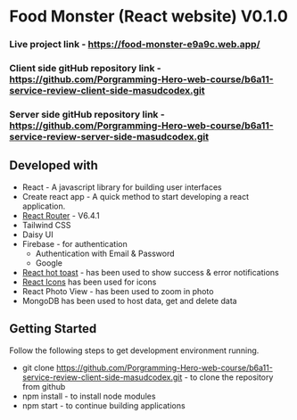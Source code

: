 # Food Monster (React website) V0.1.0

### Live project link - https://food-monster-e9a9c.web.app/
### Client side gitHub repository link - https://github.com/Porgramming-Hero-web-course/b6a11-service-review-client-side-masudcodex.git
### Server side gitHub repository link - https://github.com/Porgramming-Hero-web-course/b6a11-service-review-server-side-masudcodex.git

## Developed with
  - React - A javascript library for building user interfaces
  - Create react app - A quick method to start developing a react application.
  - [React Router](https://reactrouter.com/) - V6.4.1
  - Tailwind CSS
  - Daisy UI 
  - Firebase - for authentication
     - Authentication with Email & Password
     - Google
  - [React hot toast](https://react-hot-toast.com/) - has been used to show success & error notifications
  - [React Icons](https://react-icons.github.io/react-icons/) has been used for icons
  - React Photo View - has been used to zoom in photo
  - MongoDB has been used to host data, get and delete data


## Getting Started
  
Follow the following steps to get development environment running.

  - git clone https://github.com/Porgramming-Hero-web-course/b6a11-service-review-client-side-masudcodex.git - to clone the repository from github
  - npm install - to install node modules
  - npm start - to continue building applications
